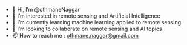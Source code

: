 - 👋 Hi, I’m @othmaneNaggar
- 👀 I’m interested in remote sensing and Artificial Intelligence
- 🌱 I’m currently learning machine learning applied to remote sensing
- 💞️ I’m looking to collaborate on remote sensing and AI topics
- 📫 How to reach me : othmane.naggar@gmail.com

<!---
othmaneNaggar/othmaneNaggar is a ✨ special ✨ repository because its `README.md` (this file) appears on your GitHub profile.
You can click the Preview link to take a look at your changes.
--->

